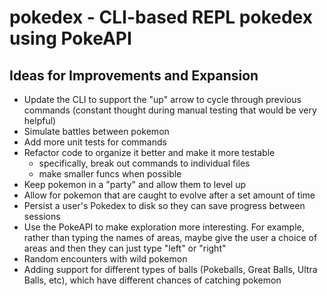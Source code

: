 # pokedex - CLI-based REPL pokedex using PokeAPI

## Ideas for Improvements and Expansion
* Update the CLI to support the "up" arrow to cycle through previous commands (constant thought during manual testing that would be very helpful)
* Simulate battles between pokemon
* Add more unit tests for commands
* Refactor code to organize it better and make it more testable
    * specifically, break out commands to individual files
    * make smaller funcs when possible
* Keep pokemon in a "party" and allow them to level up
* Allow for pokemon that are caught to evolve after a set amount of time
* Persist a user's Pokedex to disk so they can save progress between sessions
* Use the PokeAPI to make exploration more interesting. For example, rather than typing the names of areas, maybe give the user a choice of areas and then they can just type "left" or "right"
* Random encounters with wild pokemon
* Adding support for different types of balls (Pokeballs, Great Balls, Ultra Balls, etc), which have different chances of catching pokemon